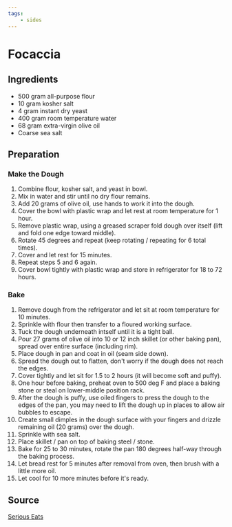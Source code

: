 ```yaml
---
tags:
    - sides
---
```

# Focaccia

## Ingredients

- 500 gram all-purpose flour
- 10 gram kosher salt
- 4 gram instant dry yeast
- 400 gram room temperature water
- 68 gram extra-virgin olive oil
- Coarse sea salt

## Preparation

### Make the Dough

1. Combine flour, kosher salt, and yeast in bowl.
1. Mix in water and stir until no dry flour remains.
1. Add 20 grams of olive oil, use hands to work it into the dough.
1. Cover the bowl with plastic wrap and let rest at room temperature for 1 hour.
1. Remove plastic wrap, using a greased scraper fold dough over itself (lift and fold one edge toward middle).
1. Rotate 45 degrees and repeat (keep rotating / repeating for 6 total times).
1. Cover and let rest for 15 minutes.
1. Repeat steps 5 and 6 again.
1. Cover bowl tightly with plastic wrap and store in refrigerator for 18 to 72 hours.

### Bake
1. Remove dough from the refrigerator and let sit at room temperature for 10 minutes.
1. Sprinkle with flour then transfer to a floured working surface.
1. Tuck the dough underneath intself until it is a tight ball.
1. Pour 27 grams of olive oil into 10 or 12 inch skillet (or other baking pan), spread over entire surface (including rim).
1. Place dough in pan and coat in oil (seam side down).
1. Spread the dough out to flatten, don't worry if the dough does not reach the edges.
1. Cover tightly and let sit for 1.5 to 2 hours (it will become soft and puffy).
1. One hour before baking, preheat oven to 500 deg F and place a baking stone or steal on lower-middle position rack.
1. After the dough is puffy, use oiled fingers to press the dough to the edges of the pan, you may need to lift the dough up in places to allow air bubbles to escape.
1. Create small dimples in the dough surface with your fingers and drizzle remaining oil (20 grams) over the dough.
1. Sprinkle with sea salt.
1. Place skillet / pan on top of baking steel / stone.
1. Bake for 25 to 30 minutes, rotate the pan 180 degrees half-way through the baking process.
1. Let bread rest for 5 minutes after removal from oven, then brush with a little more oil.
1. Let cool for 10 more minutes before it's ready.

## Source
[Serious Eats](https://www.seriouseats.com/easy-no-knead-focaccia)
